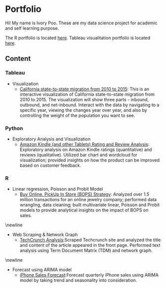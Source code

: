 
# Portfolio

Hi! My name is Ivory Poo. These are my data science project for academic and self learning purpose.

The R portfolio is located [here](http://rpubs.com/ivorypoo).
Tableau visualitation portfolio is located [here](https://public.tableau.com/profile/ivory.poo#!/).

## Content
### Tableau
  * Visualization
    + [California state-to-state migration from 2010 to 2015](https://public.tableau.com/profile/ivory.poo#!/vizhome/CaliforniaState-to-StateMigration/CaliforniaInterstateMigrationfrom2000to2015): This is an interactive visualization of California state-to-state migration from 2010 to 2015. The visualization will show three parts - inbound, outbound, and net-inbound. Interact with the data by navigating to a specific year, viewing the changes year over year, and also by controlling the weight of the population you want to see. 

### Python
  * Exploratory Analysis and Visualization
    + [Amazon Kindle (and other Tablets) Rating and Review Analysis](https://github.com/ivorypoo/AmazonTabletReviewAnalysis/blob/master/Project_Ivory_Poo.ipynb): Exploratory analysis on Amazon Kindle ratings (quantitative) and reviews (qualitative). Utilized bar chart and wordcloud for visualization; provided insights on how the product can be improved based on customer feedback.

### R
  * Linear regression, Poisson and Probit Model
    + [Buy Online, PickUp In Store (BOPS) Strategy](https://github.com/ivorypoo/AmazonTabletReviewAnalysis/blob/master/Project_Ivory_Poo.ipynb): Analyzed over 1.5 million transactions for an online jewelry company; performed data wrangling, data cleaning; built multivariate linear, Poisson and Probit models to provide analytical insights on the impact of BOPS on sales.

\newline

  * Web Scraping & Network Graph
    + [TechCrunch Analysis](http://rpubs.com/ivorypoo/techcrunchanalysis):Scraped Techcrunch site and analyzed the title and content of the article appeared in the front page. Performed text analysis using Term Document Matrix (TDM) and network graph.

\newline

  * Forecast using ARIMA model
    + [iPhone Sales Forecast](http://rpubs.com/ivorypoo/forecastiphonesales):Forecast quarterly iPhone sales using ARIMA model by taking trend and seasonality into consideration.






